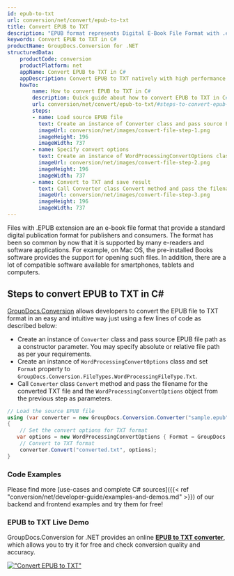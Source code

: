 ```yaml
---
id: epub-to-txt
url: conversion/net/convert/epub-to-txt
title: Convert EPUB to TXT
description: "EPUB format represents Digital E-Book File Format with .epub extension. Learn how to convert EPUB to TXT file programmatically in C# language using GroupDocs.Conversion for .NET library."
keywords: Convert EPUB to TXT in C#
productName: GroupDocs.Conversion for .NET
structuredData:
    productCode: conversion
    productPlatform: net
    appName: Convert EPUB to TXT in C#
    appDescription: Convert EPUB to TXT natively with high performance using C# language and server side GroupDocs.Conversion for .NET APIs, without the use of any software like Microsoft or Open Office.
    howTo:
        name: How to convert EPUB to TXT in C# 
        description: Quick guide about how to convert EPUB to TXT in C# with high performance and accuracy.
        url: conversion/net/convert/epub-to-txt/#steps-to-convert-epub-to-txt-in-c
        steps:
        - name: Load source EPUB file 
          text: Create an instance of Converter class and pass source EPUB file path as a constructor parameter. You may specify absolute or relative file path as per your requirements. 
          imageUrl: conversion/net/images/convert-file-step-1.png
          imageHeight: 196
          imageWidth: 737
        - name: Specify convert options 
          text: Create an instance of WordProcessingConvertOptions class.
          imageUrl: conversion/net/images/convert-file-step-2.png
          imageHeight: 196
          imageWidth: 737
        - name: Convert to TXT and save result 
          text: Call Converter class Convert method and pass the filename for the converted HTML file and the WordProcessingConvertOptions object from the previous step as parameters.
          imageUrl: conversion/net/images/convert-file-step-3.png
          imageHeight: 196
          imageWidth: 737
---
```


Files with .EPUB extension are an e-book file format that provide a standard digital publication format for publishers and consumers. The format has been so common by now that it is supported by many e-readers and software applications. For example, on Mac OS, the pre-installed Books software provides the support for opening such files. In addition, there are a lot of compatible software available for smartphones, tablets and computers.

## Steps to convert EPUB to TXT in C#

[GroupDocs.Conversion](https://products.groupdocs.com/conversion/net) allows developers to convert the EPUB file to TXT format in an easy and intuitive way just using a few lines of code as described below:

* Create an instance of `Converter` class and pass source EPUB file path as a constructor parameter. You may specify absolute or relative file path as per your requirements. 
* Create an instance of `WordProcessingConvertOptions` class and set `Format` property to `GroupDocs.Conversion.FileTypes.WordProcessingFileType.Txt`.
* Call `Converter` class `Convert` method and pass the filename for the converted TXT file and the `WordProcessingConvertOptions` object from the previous step as parameters.

```csharp
// Load the source EPUB file
using (var converter = new GroupDocs.Conversion.Converter("sample.epub"))
{
    // Set the convert options for TXT format
   var options = new WordProcessingConvertOptions { Format = GroupDocs.Conversion.FileTypes.WordProcessingFileType.Txt };
    // Convert to TXT format
    converter.Convert("converted.txt", options);
}
```

### Code Examples

Please find more [use-cases and complete C# sources]({{< ref "conversion/net/developer-guide/examples-and-demos.md" >}}) of our backend and frontend examples and try them for free!

### EPUB to TXT Live Demo

GroupDocs.Conversion for .NET provides an online [**EPUB to TXT converter**](https://products.groupdocs.app/conversion/epub-to-txt), which allows you to try it for free and check conversion quality and accuracy.

[!["Convert EPUB to TXT"](conversion/net/images/convert-to-txt/convert-epub-to-txt.png)](https://products.groupdocs.app/conversion/epub-to-txt)